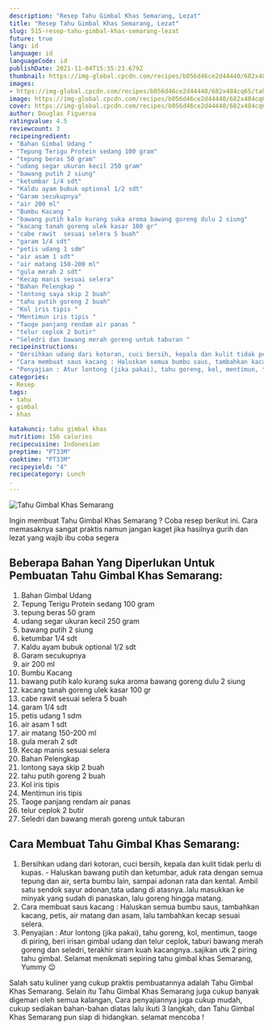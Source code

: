 ```yaml
---
description: "Resep Tahu Gimbal Khas Semarang, Lezat"
title: "Resep Tahu Gimbal Khas Semarang, Lezat"
slug: 515-resep-tahu-gimbal-khas-semarang-lezat
future: true
lang: id
language: id
languageCode: id
publishDate: 2021-11-04T15:35:23.679Z 
thumbnail: https://img-global.cpcdn.com/recipes/b056d46ce2d44440/682x484cq65/tahu-gimbal-khas-semarang-foto-resep-utama.png
images:
- https://img-global.cpcdn.com/recipes/b056d46ce2d44440/682x484cq65/tahu-gimbal-khas-semarang-foto-resep-utama.png
image: https://img-global.cpcdn.com/recipes/b056d46ce2d44440/682x484cq65/tahu-gimbal-khas-semarang-foto-resep-utama.png
cover: https://img-global.cpcdn.com/recipes/b056d46ce2d44440/682x484cq65/tahu-gimbal-khas-semarang-foto-resep-utama.png
author: Douglas Figueroa
ratingvalue: 4.5
reviewcount: 3
recipeingredient:
- "Bahan Gimbal Udang "
- "Tepung Terigu Protein sedang 100 gram"
- "tepung beras 50 gram"
- "udang segar ukuran kecil 250 gram"
- "bawang putih 2 siung"
- "ketumbar 1/4 sdt"
- "Kaldu ayam bubuk optional 1/2 sdt"
- "Garam secukupnya"
- "air 200 ml"
- "Bumbu Kacang "
- "bawang putih kalo kurang suka aroma bawang goreng dulu 2 siung"
- "kacang tanah goreng ulek kasar 100 gr"
- "cabe rawit  sesuai selera 5 buah"
- "garam 1/4 sdt"
- "petis udang 1 sdm"
- "air asam 1 sdt"
- "air matang 150-200 ml"
- "gula merah 2 sdt"
- "Kecap manis sesuai selera"
- "Bahan Pelengkap "
- "lontong saya skip 2 buah"
- "tahu putih goreng 2 buah"
- "Kol iris tipis "
- "Mentimun iris tipis "
- "Taoge panjang rendam air panas "
- "telur ceplok 2 butir"
- "Seledri dan bawang merah goreng untuk taburan "
recipeinstructions:
- "Bersihkan udang dari kotoran, cuci bersih, kepala dan kulit tidak perlu di kupas. Haluskan bawang putih dan ketumbar, aduk rata dengan semua tepung dan air, serta bumbu lain, sampai adonan rata dan kental. Ambil satu sendok sayur adonan,tata udang di atasnya..lalu masukkan ke minyak yang sudah di panaskan, lalu goreng hingga matang."
- "Cara membuat saus kacang : Haluskan semua bumbu saus, tambahkan kacang, petis, air matang dan asam, lalu tambahkan kecap sesuai selera."
- "Penyajian : Atur lontong (jika pakai), tahu goreng, kol, mentimun, taoge di piring, beri irisan gimbal udang dan telur ceplok, taburi bawang merah goreng dan seledri, terakhir siram kuah kacangnya..sajikan utk 2 piring tahu gimbal. Selamat menikmati sepiring tahu gimbal khas Semarang, Yummy 😉"
categories:
- Resep
tags:
- tahu
- gimbal
- khas

katakunci: tahu gimbal khas 
nutrition: 156 calories
recipecuisine: Indonesian
preptime: "PT33M"
cooktime: "PT33M"
recipeyield: "4"
recipecategory: Lunch
. 
---
```



![Tahu Gimbal Khas Semarang](https://img-global.cpcdn.com/recipes/b056d46ce2d44440/682x484cq65/tahu-gimbal-khas-semarang-foto-resep-utama.png)

Ingin membuat Tahu Gimbal Khas Semarang ? Coba resep berikut ini. Cara memasaknya sangat praktis namun jangan kaget jika hasilnya gurih dan lezat yang wajib ibu coba segera

<!--inarticleads1-->

## Beberapa Bahan Yang Diperlukan Untuk Pembuatan Tahu Gimbal Khas Semarang:

1. Bahan Gimbal Udang 
1. Tepung Terigu Protein sedang 100 gram
1. tepung beras 50 gram
1. udang segar ukuran kecil 250 gram
1. bawang putih 2 siung
1. ketumbar 1/4 sdt
1. Kaldu ayam bubuk optional 1/2 sdt
1. Garam secukupnya
1. air 200 ml
1. Bumbu Kacang 
1. bawang putih kalo kurang suka aroma bawang goreng dulu 2 siung
1. kacang tanah goreng ulek kasar 100 gr
1. cabe rawit  sesuai selera 5 buah
1. garam 1/4 sdt
1. petis udang 1 sdm
1. air asam 1 sdt
1. air matang 150-200 ml
1. gula merah 2 sdt
1. Kecap manis sesuai selera
1. Bahan Pelengkap 
1. lontong saya skip 2 buah
1. tahu putih goreng 2 buah
1. Kol iris tipis 
1. Mentimun iris tipis 
1. Taoge panjang rendam air panas 
1. telur ceplok 2 butir
1. Seledri dan bawang merah goreng untuk taburan 



<!--inarticleads2-->

## Cara Membuat Tahu Gimbal Khas Semarang:

1. Bersihkan udang dari kotoran, cuci bersih, kepala dan kulit tidak perlu di kupas. - Haluskan bawang putih dan ketumbar, aduk rata dengan semua tepung dan air, serta bumbu lain, sampai adonan rata dan kental. Ambil satu sendok sayur adonan,tata udang di atasnya..lalu masukkan ke minyak yang sudah di panaskan, lalu goreng hingga matang.
1. Cara membuat saus kacang : Haluskan semua bumbu saus, tambahkan kacang, petis, air matang dan asam, lalu tambahkan kecap sesuai selera.
1. Penyajian : Atur lontong (jika pakai), tahu goreng, kol, mentimun, taoge di piring, beri irisan gimbal udang dan telur ceplok, taburi bawang merah goreng dan seledri, terakhir siram kuah kacangnya..sajikan utk 2 piring tahu gimbal. Selamat menikmati sepiring tahu gimbal khas Semarang, Yummy 😉




Salah satu kuliner yang cukup praktis pembuatannya adalah  Tahu Gimbal Khas Semarang. Selain itu  Tahu Gimbal Khas Semarang  juga cukup banyak digemari oleh semua kalangan, Cara penyajiannya juga cukup mudah, cukup sediakan bahan-bahan diatas lalu ikuti 3 langkah, dan  Tahu Gimbal Khas Semarang  pun siap di hidangkan. selamat mencoba !
